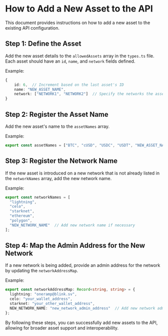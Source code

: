 
# How to Add a New Asset to the API

This document provides instructions on how to add a new asset to the existing API configuration.

## Step 1: Define the Asset

Add the new asset details to the `allowedAssets` array in the `types.ts` file. Each asset should have an `id`, `name`, and `network` fields defined.

Example:

```typescript
{
    id: 6,  // Increment based on the last asset's ID
    name: "NEW_ASSET_NAME",
    network: ["NETWORK1", "NETWORK2"]  // Specify the networks the asset is supported on
}
```

## Step 2: Register the Asset Name

Add the new asset's name to the `assetNames` array.

Example:

```typescript
export const assetNames = ["BTC", "cUSD", "USDC", "USDT", "NEW_ASSET_NAME"];  // Add the new asset name
```

## Step 3: Register the Network Name

If the new asset is introduced on a new network that is not already listed in the `networkNames` array, add the new network name.

Example:

```typescript
export const networkNames = [
  "lightning",
  "celo",
  "starknet",
  "ethereum",
  "polygon",
  "NEW_NETWORK_NAME"  // Add new network name if necessary
];
```

## Step 4: Map the Admin Address for the New Network

If a new network is being added, provide an admin address for the network by updating the `networkAddressMap`.

Example:

```typescript
export const networkAddressMap: Record<string, string> = {
  lightning: "oneramp@blink.sv",
  celo: "your_wallet_address",
  starknet: "your_other_wallet_address",
  NEW_NETWORK_NAME: "new_network_admin_address"  // Add new network admin address
};
```

By following these steps, you can successfully add new assets to the API, allowing for broader asset support and interoperability.
